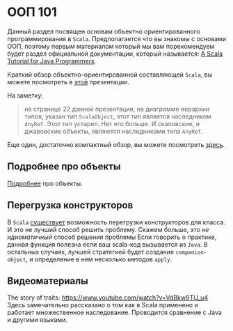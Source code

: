 ООП 101
=======

Данный раздел посвящен основам объектно ориентированного
программирования в `Scala`. Предполагается что вы знакомы с основами
ООП, поэтому первым материалом который мы вам порекомендуем будет
раздел официальной документации, который называется:
[A Scala Tutorial for Java Programmers][oop-for-java-devs].

Краткий обзор объектно-ориентированной составляющей `Scala`, вы можете
посмотреть в [этой][oop-overview] презентации.

На заметку:
> на странице 22 данной презентации, на диаграмме иерархии типов, указан
> тип `ScalaObject`, этот тип является наследником `AnyRef`. Этот тип
> устарел. Нет его больше. И скаловские, и джавовские объекты, являются
> наследниками типа `AnyRef`.

Еще один, достаточно компактный обзор, вы можете посмотреть
[здесь][oop-more-detailed].

## Подробнее про объекты
[Подробнее][objects-in-scala] про объекты.


## Перегрузка конструкторов
В `Scala` [существует][ctor-overloading] возможность перегрузки
конструкторов для класса. И это не лучший способ решить проблему. Скажем
больше, это *не идиоматичный* способ решения проблемы Если говорить о
практике, данная функция полезна если ваш scala-код вызывается из
`Java`. В остальных случаях, лучшей стратегией будет создание
`companion-object`, и определение в нем несколько методов `apply`.


## Видеоматериалы
The story of traits: https://www.youtube.com/watch?v=VdBkw9TU_u4
Здесь замечательно рассказано о том как в Scala применено и работает
множественное наследование. Проводится сравнение с Java и другими
языками.

[oop-for-java-devs]: http://docs.scala-lang.org/tutorials/scala-for-java-programmers.html
[oop-overview]: https://www.techfak.uni-bielefeld.de/ags/pi/lehre/ProgSem13/oopScalaPrint.pdf
[oop-more-detailed]: http://www.vasinov.com/blog/scala-oop-galore/
[ctor-overloading]: https://www.safaribooksonline.com/library/view/scala-cookbook/9781449340292/ch04s04.html
[objects-in-scala]: https://madusudanan.com/blog/scala-tutorials-part-4-objects/

